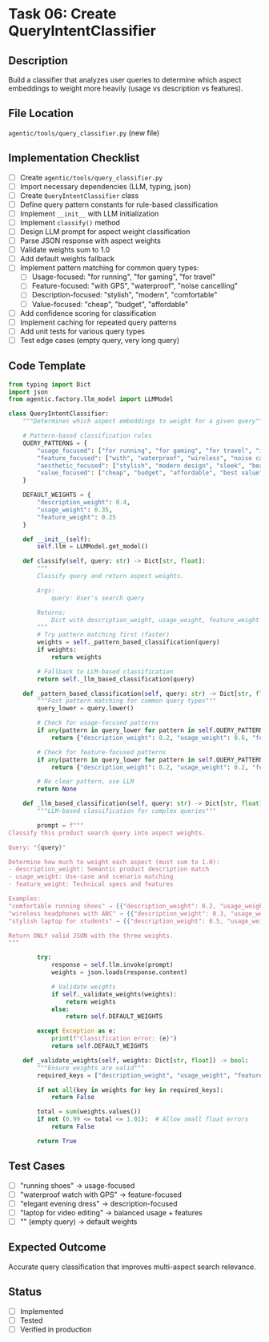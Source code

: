 # Task 06: Create QueryIntentClassifier

## Description
Build a classifier that analyzes user queries to determine which aspect embeddings to weight more heavily (usage vs description vs features).

## File Location
`agentic/tools/query_classifier.py` (new file)

## Implementation Checklist

- [ ] Create `agentic/tools/query_classifier.py`
- [ ] Import necessary dependencies (LLM, typing, json)
- [ ] Create `QueryIntentClassifier` class
- [ ] Define query pattern constants for rule-based classification
- [ ] Implement `__init__` with LLM initialization
- [ ] Implement `classify()` method
- [ ] Design LLM prompt for aspect weight classification
- [ ] Parse JSON response with aspect weights
- [ ] Validate weights sum to 1.0
- [ ] Add default weights fallback
- [ ] Implement pattern matching for common query types:
  - [ ] Usage-focused: "for running", "for gaming", "for travel"
  - [ ] Feature-focused: "with GPS", "waterproof", "noise cancelling"
  - [ ] Description-focused: "stylish", "modern", "comfortable"
  - [ ] Value-focused: "cheap", "budget", "affordable"
- [ ] Add confidence scoring for classification
- [ ] Implement caching for repeated query patterns
- [ ] Add unit tests for various query types
- [ ] Test edge cases (empty query, very long query)

## Code Template
```python
from typing import Dict
import json
from agentic.factory.llm_model import LLMModel

class QueryIntentClassifier:
    """Determines which aspect embeddings to weight for a given query"""

    # Pattern-based classification rules
    QUERY_PATTERNS = {
        "usage_focused": ["for running", "for gaming", "for travel", "ideal for", "best for"],
        "feature_focused": ["with", "waterproof", "wireless", "noise cancelling", "GPS"],
        "aesthetic_focused": ["stylish", "modern design", "sleek", "beautiful", "elegant"],
        "value_focused": ["cheap", "budget", "affordable", "best value", "under $"]
    }

    DEFAULT_WEIGHTS = {
        "description_weight": 0.4,
        "usage_weight": 0.35,
        "feature_weight": 0.25
    }

    def __init__(self):
        self.llm = LLMModel.get_model()

    def classify(self, query: str) -> Dict[str, float]:
        """
        Classify query and return aspect weights.

        Args:
            query: User's search query

        Returns:
            Dict with description_weight, usage_weight, feature_weight (sum=1.0)
        """
        # Try pattern matching first (faster)
        weights = self._pattern_based_classification(query)
        if weights:
            return weights

        # Fallback to LLM-based classification
        return self._llm_based_classification(query)

    def _pattern_based_classification(self, query: str) -> Dict[str, float] | None:
        """Fast pattern matching for common query types"""
        query_lower = query.lower()

        # Check for usage-focused patterns
        if any(pattern in query_lower for pattern in self.QUERY_PATTERNS["usage_focused"]):
            return {"description_weight": 0.2, "usage_weight": 0.6, "feature_weight": 0.2}

        # Check for feature-focused patterns
        if any(pattern in query_lower for pattern in self.QUERY_PATTERNS["feature_focused"]):
            return {"description_weight": 0.2, "usage_weight": 0.2, "feature_weight": 0.6}

        # No clear pattern, use LLM
        return None

    def _llm_based_classification(self, query: str) -> Dict[str, float]:
        """LLM-based classification for complex queries"""

        prompt = f"""
Classify this product search query into aspect weights.

Query: "{query}"

Determine how much to weight each aspect (must sum to 1.0):
- description_weight: Semantic product description match
- usage_weight: Use-case and scenario matching
- feature_weight: Technical specs and features

Examples:
"comfortable running shoes" → {{"description_weight": 0.2, "usage_weight": 0.7, "feature_weight": 0.1}}
"wireless headphones with ANC" → {{"description_weight": 0.3, "usage_weight": 0.1, "feature_weight": 0.6}}
"stylish laptop for students" → {{"description_weight": 0.5, "usage_weight": 0.4, "feature_weight": 0.1}}

Return ONLY valid JSON with the three weights.
"""

        try:
            response = self.llm.invoke(prompt)
            weights = json.loads(response.content)

            # Validate weights
            if self._validate_weights(weights):
                return weights
            else:
                return self.DEFAULT_WEIGHTS

        except Exception as e:
            print(f"Classification error: {e}")
            return self.DEFAULT_WEIGHTS

    def _validate_weights(self, weights: Dict[str, float]) -> bool:
        """Ensure weights are valid"""
        required_keys = ["description_weight", "usage_weight", "feature_weight"]

        if not all(key in weights for key in required_keys):
            return False

        total = sum(weights.values())
        if not (0.99 <= total <= 1.01):  # Allow small float errors
            return False

        return True
```

## Test Cases
- [ ] "running shoes" → usage-focused
- [ ] "waterproof watch with GPS" → feature-focused
- [ ] "elegant evening dress" → description-focused
- [ ] "laptop for video editing" → balanced usage + features
- [ ] "" (empty query) → default weights

## Expected Outcome
Accurate query classification that improves multi-aspect search relevance.

## Status
- [ ] Implemented
- [ ] Tested
- [ ] Verified in production
